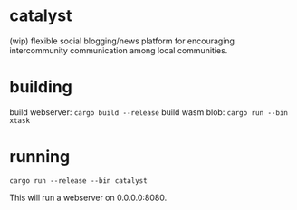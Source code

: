 # catalyst

(wip) flexible social blogging/news platform for encouraging intercommunity communication among local communities.

# building

build webserver:
`cargo build --release`
build wasm blob:
`cargo run --bin xtask`

# running

`cargo run --release --bin catalyst`

This will run a webserver on 0.0.0.0:8080.
